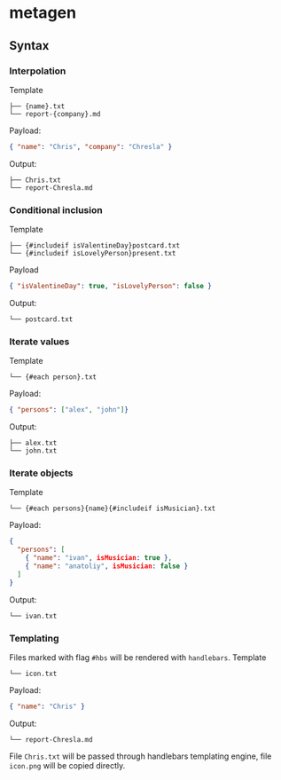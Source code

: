 # metagen

## Syntax
### Interpolation
Template
```
├── {name}.txt
└── report-{company}.md
```
Payload:
```json
{ "name": "Chris", "company": "Chresla" }
```
Output:
```
├── Chris.txt
└── report-Chresla.md
```


### Conditional inclusion
Template
```
├── {#includeif isValentineDay}postcard.txt
└── {#includeif isLovelyPerson}present.txt
```
Payload
```json
{ "isValentineDay": true, "isLovelyPerson": false }
```
Output:
```
└── postcard.txt
```

### Iterate values
Template
```
└── {#each person}.txt
```
Payload:
```json
{ "persons": ["alex", "john"]}
```
Output:
```
├── alex.txt
└── john.txt
```
### Iterate objects

Template
```
└── {#each persons}{name}{#includeif isMusician}.txt
```
Payload:
```json
{
  "persons": [
    { "name": "ivan", isMusician: true },
    { "name": "anatoliy", isMusician: false }
  ]
}
```
Output:
```
└── ivan.txt
```

### Templating
Files marked with flag `#hbs` will be rendered with `handlebars`.
Template
```├── {#hbs}{name}.txt
└── icon.txt
```
Payload:
```json
{ "name": "Chris" }
```
Output:
```├── Chris.txt
└── report-Chresla.md
```
File `Chris.txt` will be passed through handlebars templating engine, file `icon.png` will be copied directly.